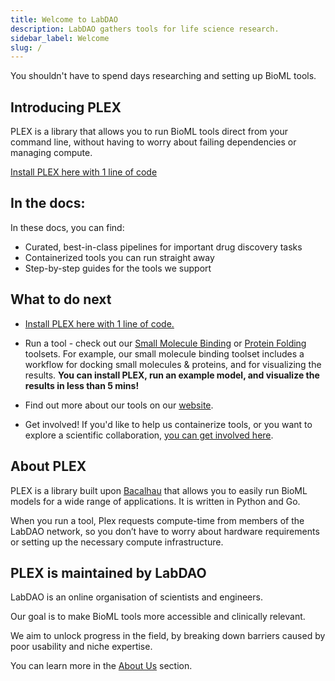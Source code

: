 ```yaml
---
title: Welcome to LabDAO
description: LabDAO gathers tools for life science research.
sidebar_label: Welcome
slug: /
---
```


You shouldn't have to spend days researching and setting up BioML tools.

## Introducing PLEX
PLEX is a library that allows you to run BioML tools direct from your command line, without having to worry about failing dependencies or managing compute.

[Install PLEX here with 1 line of code](/getting-started/install-plex)

## In the docs:
In these docs, you can find:

- Curated, best-in-class pipelines for important drug discovery tasks
- Containerized tools you can run straight away
- Step-by-step guides for the tools we support

## What to do next

- [Install PLEX here with 1 line of code.](/getting-started/install-plex)

- Run a tool - check out our [Small Molecule Binding](../small-molecule-binding/overview) or [Protein Folding](../protein-folding/overview) toolsets. For example, our small molecule binding toolset includes a workflow for docking small molecules & proteins, and for visualizing the results. **You can install PLEX, run an example model, and visualize the results in less than 5 mins!**

- Find out more about our tools on our [website](https://labdao.xyz/tools).

- Get involved! If you'd like to help us containerize tools, or you want to explore a scientific collaboration, [you can get involved here](../about-us/mission.md).

## About PLEX

PLEX is a library built upon [Bacalhau](https://docs.bacalhau.org/) that allows you to easily run BioML models for a wide range of applications. It is written in Python and Go.

When you run a tool, Plex requests compute-time from members of the LabDAO network, so you don’t have to worry about hardware requirements or setting up the necessary compute infrastructure.

## PLEX is maintained by LabDAO

LabDAO is an online organisation of scientists and engineers. 

Our goal is to make BioML tools more accessible and clinically relevant. 

We aim to unlock progress in the field, by breaking down barriers caused by poor usability and niche expertise.

You can learn more in the [About Us](../about-us/mission.md) section.


